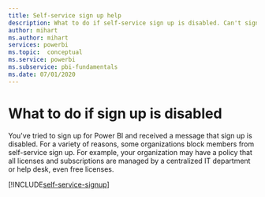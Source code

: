 ```yaml
---
title: Self-service sign up help
description: What to do if self-service sign up is disabled. Can't sign up for the Power BI service.
author: mihart
ms.author: mihart
services: powerbi
ms.topic:  conceptual
ms.service: powerbi
ms.subservice: pbi-fundamentals
ms.date: 07/01/2020
---
```

# What to do if sign up is disabled

You've tried to sign up for Power BI and received a message that sign up is disabled. For a variety of reasons, some organizations block members from self-service sign up.  For example, your organization may have a policy that all licenses and subscriptions are managed by a centralized IT department or help desk, even free licenses. 

[!INCLUDE[self-service-signup](../includes/self-service-signup-help.md)]